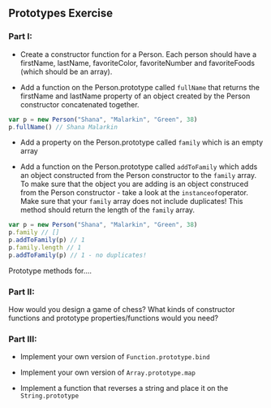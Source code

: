 ## Prototypes Exercise 

### Part I:

- Create a constructor function for a Person. Each person should have a firstName, lastName, favoriteColor, favoriteNumber and favoriteFoods (which should be an array).

- Add a function on the Person.prototype called `fullName` that returns the firstName and lastName property of an object created by the Person constructor concatenated together.

```javascript
var p = new Person("Shana", "Malarkin", "Green", 38) 
p.fullName() // Shana Malarkin
```

- Add a property on the Person.prototype called `family` which is an empty array

- Add a function on the Person.prototype called `addToFamily` which adds an object constructed from the Person constructor to the `family` array. To make sure that the object you are adding is an object construced from the Person constructor - take a look at the `instanceof`operator. Make sure that your `family` array does not include duplicates! This method should return the length of the `family` array.

```javascript
var p = new Person("Shana", "Malarkin", "Green", 38) 
p.family // []
p.addToFamily(p) // 1
p.family.length // 1
p.addToFamily(p) // 1 - no duplicates!
```

Prototype methods for....

### Part II:

How would you design a game of chess? What kinds of constructor functions and prototype properties/functions would you need?

### Part III:

- Implement your own version of `Function.prototype.bind`

- Implement your own version of `Array.prototype.map`

- Implement a function that reverses a string and place it on the `String.prototype`

